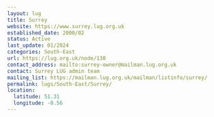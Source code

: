 ```yaml
---
layout: lug
title: Surrey
website: https://www.surrey.lug.org.uk
established_date: 2000/02
status: Active
last_update: 01/2024
categories: South-East
url: https://lug.org.uk/node/130
contact_address: mailto:surrey-owner@mailman.lug.org.uk
contact: Surrey LUG admin team
mailing_list: https://mailman.lug.org.uk/mailman/listinfo/surrey/
permalink: lugs/South-East/Surrey/
location:
  latitude: 51.31
  longitude: -0.56
---
```

